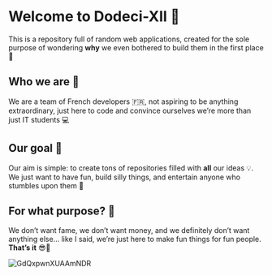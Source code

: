 # Welcome to **Dodeci-XII** 🚀

This is a repository full of random web applications, created for the sole purpose of wondering **why** we even bothered to build them in the first place 🤔

## Who we are 👾

We are a team of French developers 🇫🇷, not aspiring to be anything extraordinary, just here to code and convince ourselves we’re more than just IT students 💻

## Our goal 🎯

Our aim is simple: to create tons of repositories filled with **all** our ideas 💡. We just want to have fun, build silly things, and entertain anyone who stumbles upon them 🎉

## For what purpose? 🧐

We don’t want fame, we don’t want money, and we definitely don’t want anything else… like I said, we’re just here to make fun things for fun people. **That’s it** 😎🎈

![GdQxpwnXUAAmNDR](https://github.com/user-attachments/assets/54d89a76-f827-4481-aba1-8d2040f727f4)
